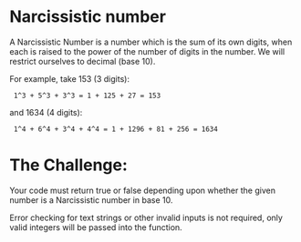# Narcissistic number


 A Narcissistic Number is a number which is the sum of its own digits, when each is raised to the power of the number of digits in the number. We will restrict ourselves to decimal (base 10).

 For example, take 153 (3 digits):

     1^3 + 5^3 + 3^3 = 1 + 125 + 27 = 153
 and 1634 (4 digits):

     1^4 + 6^4 + 3^4 + 4^4 = 1 + 1296 + 81 + 256 = 1634

 # The Challenge:

 Your code must return true or false depending upon whether the given number is a Narcissistic number in base 10.

 Error checking for text strings or other invalid inputs is not required, only valid integers will be passed into the function.